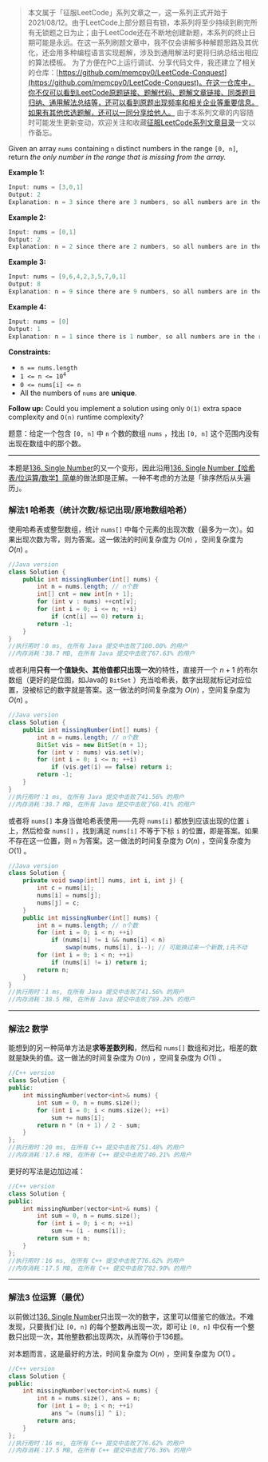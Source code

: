 > 本文属于「征服LeetCode」系列文章之一，这一系列正式开始于2021/08/12。由于LeetCode上部分题目有锁，本系列将至少持续到刷完所有无锁题之日为止；由于LeetCode还在不断地创建新题，本系列的终止日期可能是永远。在这一系列刷题文章中，我不仅会讲解多种解题思路及其优化，还会用多种编程语言实现题解，涉及到通用解法时更将归纳总结出相应的算法模板。
> <b></b>
> 为了方便在PC上运行调试、分享代码文件，我还建立了相关的仓库：[https://github.com/memcpy0/LeetCode-Conquest](https://github.com/memcpy0/LeetCode-Conquest)。在这一仓库中，你不仅可以看到LeetCode原题链接、题解代码、题解文章链接、同类题目归纳、通用解法总结等，还可以看到原题出现频率和相关企业等重要信息。如果有其他优选题解，还可以一同分享给他人。
> <b></b>
> 由于本系列文章的内容随时可能发生更新变动，欢迎关注和收藏[征服LeetCode系列文章目录](https://memcpy0.blog.csdn.net/article/details/119656559)一文以作备忘。

 <p>Given an array <code>nums</code> containing <code>n</code> distinct numbers in the range <code>[0, n]</code>, return <em>the only number in the range that is missing from the array.</em></p>
 
<p><strong>Example 1:</strong></p>

```cpp
Input: nums = [3,0,1]
Output: 2
Explanation: n = 3 since there are 3 numbers, so all numbers are in the range [0,3]. 2 is the missing number in the range since it does not appear in nums. 
```

<p><strong>Example 2:</strong></p>

```cpp
Input: nums = [0,1]
Output: 2
Explanation: n = 2 since there are 2 numbers, so all numbers are in the range [0,2]. 2 is the missing number in the range since it does not appear in nums. 
```

<p><strong>Example 3:</strong></p>

```cpp
Input: nums = [9,6,4,2,3,5,7,0,1]
Output: 8
Explanation: n = 9 since there are 9 numbers, so all numbers are in the range [0,9]. 8 is the missing number in the range since it does not appear in nums.
```

<p><strong>Example 4:</strong></p>

```cpp
Input: nums = [0]
Output: 1
Explanation: n = 1 since there is 1 number, so all numbers are in the range [0,1]. 1 is the missing number in the range since it does not appear in nums.
```

 

 <p><strong>Constraints:</strong></p>

<ul>
	<li><code>n == nums.length</code></li>
	<li><code>1 &lt;= n &lt;= 10<sup>4</sup></code></li>
	<li><code>0 &lt;= nums[i] &lt;= n</code></li>
	<li>All the numbers of <code>nums</code> are <strong>unique</strong>.</li>
</ul>
 
<p><strong>Follow up:</strong> Could you implement a solution using only <code>O(1)</code> extra space complexity and <code>O(n)</code> runtime complexity?</p>

题意：给定一个包含 `[0, n]` 中 `n` 个数的数组 `nums` ，找出 `[0, n]` 这个范围内没有出现在数组中的那个数。

---
本题是[136. Single Number](https://leetcode-cn.com/problems/single-number/)的又一个变形，因此沿用[136. Single Number【哈希表/位运算/数学】简单](https://memcpy0.blog.csdn.net/article/details/106988806)的做法即是正解。一种不考虑的方法是「排序然后从头遍历」。

### 解法1 哈希表（统计次数/标记出现/原地数组哈希）
使用哈希表或整型数组，统计 `nums[]` 中每个元素的出现次数（最多为一次）。如果出现次数为零，则为答案。这一做法的时间复杂度为 $O(n)$ ，空间复杂度为 $O(n)$ 。
```java
//Java version
class Solution {
    public int missingNumber(int[] nums) {
        int n = nums.length; // n个数
        int[] cnt = new int[n + 1];
        for (int v : nums) ++cnt[v];
        for (int i = 0; i <= n; ++i)
            if (cnt[i] == 0) return i;
        return -1;
    }
}
//执行用时：0 ms, 在所有 Java 提交中击败了100.00% 的用户
//内存消耗：38.7 MB, 在所有 Java 提交中击败了67.63% 的用户
```
或者利用**只有一个值缺失、其他值都只出现一次**的特性，直接开一个 $n + 1$ 的布尔数组（更好的是位图，如Java的 `BitSet` ）充当哈希表，数字出现就标记对应位置，没被标记的数字就是答案。这一做法的时间复杂度为 $O(n)$ ，空间复杂度为 $O(n)$ 。
```java
//Java version
class Solution {
    public int missingNumber(int[] nums) {
        int n = nums.length; // n个数
        BitSet vis = new BitSet(n + 1);
        for (int v : nums) vis.set(v);
        for (int i = 0; i <= n; ++i)
            if (vis.get(i) == false) return i;
        return -1;
    }
}
//执行用时：1 ms, 在所有 Java 提交中击败了41.56% 的用户
//内存消耗：38.7 MB, 在所有 Java 提交中击败了68.41% 的用户
```
或者将 `nums[]` 本身当做哈希表使用——先将 `nums[i]` 都放到应该出现的位置 `i` 上，然后检查 `nums[]` ，找到满足 `nums[i]` 不等于下标 `i` 的位置，即是答案。如果不存在这一位置，则 `n` 为答案。这一做法的时间复杂度为 $O(n)$ ，空间复杂度为 $O(1)$ 。
```java
//Java version
class Solution {
    private void swap(int[] nums, int i, int j) {
        int c = nums[i];
        nums[i] = nums[j];
        nums[j] = c; 
    }
    public int missingNumber(int[] nums) {
        int n = nums.length; // n个数
        for (int i = 0; i < n; ++i) 
            if (nums[i] != i && nums[i] < n) 
                swap(nums, nums[i], i--); // 可能换过来一个新数,i先不动
        for (int i = 0; i < n; ++i)
            if (nums[i] != i) return i;
        return n;
    }
}
//执行用时：1 ms, 在所有 Java 提交中击败了41.56% 的用户
//内存消耗：38.5 MB, 在所有 Java 提交中击败了89.28% 的用户
```

---
### 解法2 数学
能想到的另一种简单方法是**求等差数列和**，然后和 `nums[]` 数组和对比，相差的数就是缺失的值。这一做法的时间复杂度为 $O(n)$ ，空间复杂度为 $O(1)$ 。
```cpp
//C++ version
class Solution {
public:
    int missingNumber(vector<int>& nums) {
        int sum = 0, n = nums.size();
        for (int i = 0; i < nums.size(); ++i) 
            sum += nums[i]; 
        return n * (n + 1) / 2 - sum;
    }
};
//执行用时：20 ms, 在所有 C++ 提交中击败了51.48% 的用户
//内存消耗：17.6 MB, 在所有 C++ 提交中击败了40.21% 的用户
```
更好的写法是边加边减：
```cpp
//C++ version
class Solution {
public:
    int missingNumber(vector<int>& nums) {
        int sum = 0, n = nums.size();
        for (int i = 0; i < n; ++i) 
            sum += (i - nums[i]);
        return sum + n;
    }
};
//执行用时：16 ms, 在所有 C++ 提交中击败了76.62% 的用户
//内存消耗：17.5 MB, 在所有 C++ 提交中击败了82.90% 的用户
```

---
### 解法3 位运算（最优）
以前做过[136. Single Number](https://leetcode-cn.com/problems/single-number/)只出现一次的数字，这里可以借鉴它的做法。不难发现，只要我们让 `[0, n]` 的每个整数再出现一次，即可让 `[0, n]` 中仅有一个整数只出现一次，其他整数都出现两次，从而等价于136题。

对本题而言，这是最好的方法，时间复杂度为 $O(n)$ ，空间复杂度为 $O(1)$ 。
```cpp
//C++ version
class Solution {
public:
	int missingNumber(vector<int>& nums) {
		int n = nums.size(), ans = n;
        for (int i = 0; i < n; ++i)
            ans ^= (nums[i] ^ i);
		return ans;
	}
};
//执行用时：16 ms, 在所有 C++ 提交中击败了76.62% 的用户
//内存消耗：17.5 MB, 在所有 C++ 提交中击败了76.36% 的用户
```
